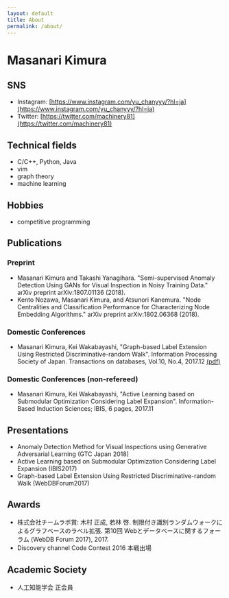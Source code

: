 ```yaml
---
layout: default
title: About
permalink: /about/
---
```


# Masanari Kimura

## SNS
* Instagram: [https://www.instagram.com/yu_chanyyy/?hl=ja](https://www.instagram.com/yu_chanyyy/?hl=ja)
* Twitter: [https://twitter.com/machinery81](https://twitter.com/machinery81)

## Technical fields
- C/C++, Python, Java
- vim
- graph theory
- machine learning

## Hobbies
- competitive programming

## Publications
### Preprint
- Masanari Kimura and Takashi Yanagihara. "Semi-supervised Anomaly Detection Using GANs for Visual Inspection in Noisy Training Data." arXiv preprint arXiv:1807.01136 (2018).
- Kento Nozawa, Masanari Kimura, and Atsunori Kanemura. "Node Centralities and Classification Performance for Characterizing Node Embedding Algorithms." arXiv preprint arXiv:1802.06368 (2018).

### Domestic Conferences
- Masanari Kimura, Kei Wakabayashi, "Graph-based Label Extension Using Restricted Discriminative-random Walk". Information Processing Society of Japan. Transactions on databases, Vol.10, No.4, 2017.12 [(pdf)](https://ipsj.ixsq.nii.ac.jp/ej/?action=pages_view_main&active_action=repository_view_main_item_detail&item_id=184929&item_no=1&page_id=13&block_id=8)

### Domestic Conferences (non-refereed)
- Masanari Kimura, Kei Wakabayashi, "Active Learning based on Submodular Optimization Considering Label Expansion". Information-Based Induction Sciences; IBIS, 6 pages, 2017.11

## Presentations
* Anomaly Detection Method for Visual Inspections using Generative Adversarial Learning (GTC Japan 2018)
* Active Learning based on Submodular Optimization Considering Label Expansion (IBIS2017)
* Graph-based Label Extension Using Restricted Discriminative-random Walk (WebDBForum2017)

## Awards
- 株式会社チームラボ賞: 木村 正成, 若林 啓. 制限付き識別ランダムウォークによるグラフベースのラベル拡張. 第10回 Webとデータベースに関するフォーラム (WebDB Forum 2017), 2017.
- Discovery channel Code Contest 2016 本戦出場

## Academic Society
* 人工知能学会 正会員
